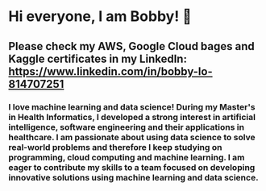 # Hi everyone, I am Bobby! 👋

<!--
**lwtb7801/lwtb7801** is a ✨ _special_ ✨ repository because its `README.md` (this file) appears on your GitHub profile.

Here are some ideas to get you started:

- 🔭 I’m currently working on ...
- 🌱 I’m currently learning ...
- 👯 I’m looking to collaborate on ...
- 🤔 I’m looking for help with ...
- 💬 Ask me about ...
- 📫 How to reach me: ...
- 😄 Pronouns: ...
- ⚡ Fun fact: ...
-->

## Please check my AWS, Google Cloud bages and Kaggle certificates in my LinkedIn: https://www.linkedin.com/in/bobby-lo-814707251

### I love machine learning and data science! During my Master's in Health Informatics, I developed a strong interest in artificial intelligence, software engineering and their applications in healthcare. I am passionate about using data science to solve real-world problems and therefore I keep studying on programming, cloud computing and machine learning. I am eager to contribute my skills to a team focused on developing innovative solutions using machine learning and data science.
